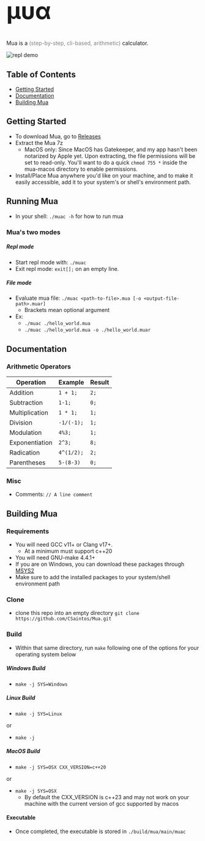 <h1 style="font-size:60px"> &#956;&#965;&#945; </h1>

Mua is a <span style="color:gray">(step-by-step, cli-based, arithmetic)</span> calculator.

![repl demo](./.devcontainer/repl_demo.gif)

## Table of Contents
- [Getting Started](#getting-started)
- [Documentation](#documentation)
- [Building Mua](#building-mua)

## Getting Started
- To download Mua, go to [Releases](https://github.com/CSaintos/Mua/releases)
- Extract the Mua 7z
  - MacOS only: Since MacOS has Gatekeeper, and my app hasn't been notarized by Apple yet. Upon extracting, the file permissions will be set to read-only. You'll want to do a quick `chmod 755 *` inside the mua-macos directory to enable permissions.  
- Install/Place Mua anywhere you'd like on your machine, and to make it easily accessible, add it to your system's or shell's environment path.

## Running Mua
- In your shell: `./muac -h` for how to run mua
### Mua's two modes
##### Repl mode
- Start repl mode with:
`./muac`
- Exit repl mode: `exit[];` on an empty line.
##### File mode
- Evaluate mua file: `./muac <path-to-file>.mua [-o <output-file-path>.muar]`
  - Brackets mean optional argument
- Ex:
  - `./muac ./hello_world.mua`
  - `./muac ./hello_world.mua -o ./hello_world.muar`

## Documentation
### Arithmetic Operators
| Operation | Example | Result |
| --- | --- | --- |
| Addition | `1 + 1;` | `2;` |
| Subtraction | `1-1;` | `0;` |
| Multiplication | `1 * 1;` | `1;` |
| Division | `-1/(-1);` | `1;` |
| Modulation | `4%3;` | `1;` |
| Exponentiation | `2^3;` | `8;` |
| Radication | `4^(1/2);` | `2;` |
| Parentheses | `5-(8-3)` | `0;` |
### Misc
- Comments:
`// A line comment`

## Building Mua
### Requirements
- You will need GCC v11+ or Clang v17+.
  - At a minimum must support c++20
- You will need GNU-make 4.4.1+
- If you are on Windows, you can download these packages through [MSYS2](https://www.msys2.org/)
- Make sure to add the installed packages to your system/shell environment path
### Clone
- clone this repo into an empty directory `git clone https://github.com/CSaintos/Mua.git`
### Build
- Within that same directory, run `make` following one of the options for your operating system below
##### Windows Build
- `make -j SYS=Windows`
##### Linux Build
- `make -j SYS=Linux`

or

- `make -j`
##### MacOS Build
- `make -j SYS=OSX CXX_VERSION=c++20`

or

- `make -j SYS=OSX`
  - By default the CXX_VERSION is c++23 and may not work on your machine with the current version of gcc supported by macos

#### Executable
- Once completed, the executable is stored in `./build/mua/main/muac`


